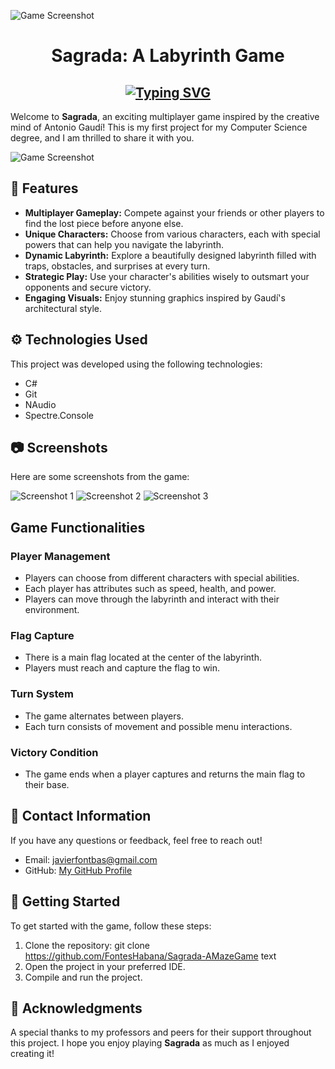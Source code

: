 ![Game Screenshot](https://github.com/user-attachments/assets/72dcd829-cb49-4e33-bce1-c1fa4c5a2fd0)

<h1 align=center> Sagrada: A Labyrinth Game</h2>

<h2 align=center><a href="https://git.io/typing-svg"><img src="https://readme-typing-svg.demolab.com?font=Fira+Code&pause=1000&random=false&width=435&lines=Labyrinth+Game | Programming+Project;University+of+Havana | MATCOM;" alt="Typing SVG" /></a></h2>

Welcome to **Sagrada**, an exciting multiplayer game inspired by the creative mind of Antonio Gaudí! This is my first project for my Computer Science degree, and I am thrilled to share it with you.

![Game Screenshot](https://github.com/user-attachments/assets/d391fdf8-6011-4e4f-abcb-9e00fb5aba39)

## 🌟 Features

- **Multiplayer Gameplay:** Compete against your friends or other players to find the lost piece before anyone else.
- **Unique Characters:** Choose from various characters, each with special powers that can help you navigate the labyrinth.
- **Dynamic Labyrinth:** Explore a beautifully designed labyrinth filled with traps, obstacles, and surprises at every turn.
- **Strategic Play:** Use your character's abilities wisely to outsmart your opponents and secure victory.
- **Engaging Visuals:** Enjoy stunning graphics inspired by Gaudí's architectural style.

## ⚙️ Technologies Used

This project was developed using the following technologies:

- C#
- Git
- NAudio
- Spectre.Console

## 📷 Screenshots

Here are some screenshots from the game:

![Screenshot 1](https://github.com/user-attachments/assets/5baafd43-40d1-4081-9d18-794bd6c8f9f2)
![Screenshot 2](https://github.com/user-attachments/assets/02a23157-bcea-4b99-9537-b8c2d1a681be)
![Screenshot 3](https://github.com/user-attachments/assets/cbd40e21-f4b1-440b-a99a-7657a77409d3)

## Game Functionalities

### Player Management

- Players can choose from different characters with special abilities.
- Each player has attributes such as speed, health, and power.
- Players can move through the labyrinth and interact with their environment.

### Flag Capture

- There is a main flag located at the center of the labyrinth.
- Players must reach and capture the flag to win.

### Turn System

- The game alternates between players.
- Each turn consists of movement and possible menu interactions.

### Victory Condition

- The game ends when a player captures and returns the main flag to their base.

## 📧 Contact Information

If you have any questions or feedback, feel free to reach out!

- Email: [javierfontbas@gmail.com](mailto:javierfontbas@gmail.com)
- GitHub: [My GitHub Profile](<[https://github.com/FontesHabana](https://github.com/FontesHabana)>)

## 🚀 Getting Started

To get started with the game, follow these steps:

1. Clone the repository:
   git clone https://github.com/FontesHabana/Sagrada-AMazeGame
   text
2. Open the project in your preferred IDE.
3. Compile and run the project.

## 🎉 Acknowledgments

A special thanks to my professors and peers for their support throughout this project. I hope you enjoy playing **Sagrada** as much as I enjoyed creating it!
